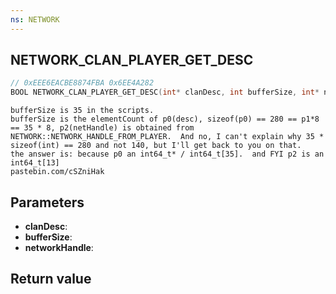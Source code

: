 ```yaml
---
ns: NETWORK
---
```

## NETWORK_CLAN_PLAYER_GET_DESC

```c
// 0xEEE6EACBE8874FBA 0x6EE4A282
BOOL NETWORK_CLAN_PLAYER_GET_DESC(int* clanDesc, int bufferSize, int* networkHandle);
```

```
bufferSize is 35 in the scripts.  
bufferSize is the elementCount of p0(desc), sizeof(p0) == 280 == p1*8 == 35 * 8, p2(netHandle) is obtained from NETWORK::NETWORK_HANDLE_FROM_PLAYER.  And no, I can't explain why 35 * sizeof(int) == 280 and not 140, but I'll get back to you on that.  
the answer is: because p0 an int64_t* / int64_t[35].  and FYI p2 is an int64_t[13]  
pastebin.com/cSZniHak  
```

## Parameters
* **clanDesc**: 
* **bufferSize**: 
* **networkHandle**: 

## Return value
